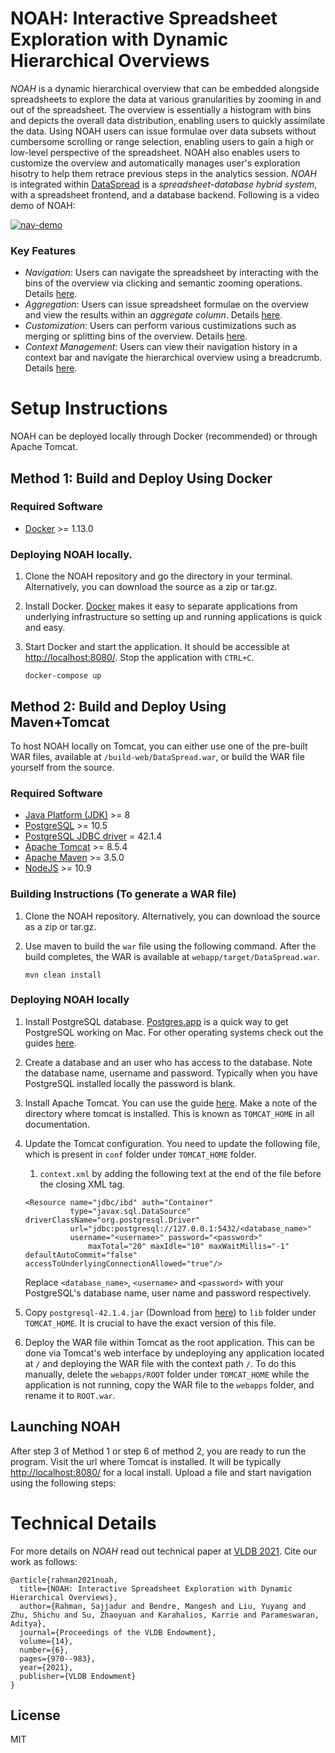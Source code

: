 # NOAH: Interactive Spreadsheet Exploration with Dynamic Hierarchical Overviews

_NOAH_ is a dynamic hierarchical overview that can be embedded alongside spreadsheets to explore the data at various granularities by zooming in and out of the spreadsheet. The overview is essentially a histogram with bins and depicts the overall data distribution, enabling users to quickly assimilate the data. Using NOAH users can issue formulae over data subsets without cumbersome scrolling or range selection, enabling users to gain a high or low-level perspective of the spreadsheet. NOAH also enables users to customize the overview and automatically manages user's exploration hisotry to help them retrace previous steps in the analytics session. _NOAH_ is integrated within [DataSpread][dataspread-github] is a _spreadsheet-database hybrid system_, with a spreadsheet frontend, and a database backend. Following is a video demo of NOAH:

[![nav-demo](https://user-images.githubusercontent.com/8811607/109452683-2d65bf00-7a05-11eb-81a4-14caf5a480e0.png)](https://www.youtube.com/watch?v=iZsboe3x680 "Navigation Demo")


### Key Features

* _Navigation_: Users can navigate the spreadsheet by interacting with the bins of the overview via clicking and semantic zooming operations. Details [here](navigation.md).
* _Aggregation_: Users can issue spreadsheet formulae on the overview and view the results within an _aggregate column_. Details [here](aggregation.md).
* _Customization_: Users can perform various custimizations such as merging or splitting bins of the overview. Details [here](customization.md).
* _Context Management_: Users can view their navigation history in a context bar and navigate the hierarchical overview using a breadcrumb. Details [here](context.md).


# Setup Instructions

NOAH can be deployed locally through Docker (recommended) or through Apache Tomcat. 

## Method 1: Build and Deploy Using Docker

### Required Software

* [Docker][docker] >= 1.13.0

### Deploying NOAH locally.

1. Clone the NOAH repository and go the directory in your terminal. Alternatively, you can download the source as a zip or tar.gz. 

2. Install Docker. [Docker][docker] makes it easy to separate applications from underlying infrastructure so setting up and running applications is quick and easy.

3. Start Docker and start the application. It should be accessible at [http://localhost:8080/][install_loc]. Stop the application with `CTRL+C`.
	```
	docker-compose up
	```

## Method 2: Build and Deploy Using Maven+Tomcat

To host NOAH locally on Tomcat, you can either use one of the pre-built WAR files, available at `/build-web/DataSpread.war`, or build the WAR file yourself from the source.

### Required Software

* [Java Platform (JDK)][java] >= 8
* [PostgreSQL][postgres] >= 10.5
* [PostgreSQL JDBC driver][jdbc] = 42.1.4
* [Apache Tomcat][tomcat] >= 8.5.4
* [Apache Maven][maven] >= 3.5.0
* [NodeJS][node] >= 10.9

### Building Instructions (To generate a WAR file)

1. Clone the NOAH repository. Alternatively, you can download the source as a zip or tar.gz. 

2. Use maven to build the `war` file using the following command.  After the build completes, the WAR is available at `webapp/target/DataSpread.war`. 

	```
	mvn clean install
	```

### Deploying NOAH locally 

1. Install PostgreSQL database. [Postgres.app][Postgres.app] is a quick way to get PostgreSQL working on Mac. For other operating systems check out the guides [here][postgre_install].  

2. Create a database and an user who has access to the database.  Note the database name, username and password. Typically when you have PostgreSQL installed locally the password is blank.  

3. Install Apache Tomcat. You can use the guide [here][tomcat_install]. Make a note of the directory where tomcat is installed. This is known as `TOMCAT_HOME` in all documentation. 

4. Update the Tomcat configuration. You need to update the following file, which is present in `conf` folder under `TOMCAT_HOME` folder.  

    1. `context.xml` by adding the following text at the end of the file before the closing XML tag.   

	```
	<Resource name="jdbc/ibd" auth="Container"
	          type="javax.sql.DataSource" driverClassName="org.postgresql.Driver"
	          url="jdbc:postgresql://127.0.0.1:5432/<database_name>"
	          username="<username>" password="<password>"
                  maxTotal="20" maxIdle="10" maxWaitMillis="-1" defaultAutoCommit="false" accessToUnderlyingConnectionAllowed="true"/>
	```

	Replace `<database_name>`, `<username>` and `<password>` with your PostgreSQL's database name, user name and password respectively.

5. Copy `postgresql-42.1.4.jar` (Download from [here][jdbc]) to `lib` folder under `TOMCAT_HOME`.  It is crucial to have the exact version of this file. 
 
6. Deploy the WAR file within Tomcat as the root application. This can be done via Tomcat's web interface by undeploying any application located at `/` and deploying the WAR file with the context path `/`. To do this manually, delete the `webapps/ROOT` folder under `TOMCAT_HOME` while the application is not running, copy the WAR file to the `webapps` folder, and rename it to `ROOT.war`. 

## Launching NOAH 
After step 3 of Method 1 or step 6 of method 2, you are ready to run the program. Visit the url where Tomcat is installed. It will be typically [http://localhost:8080/][install_loc] for a local install. Upload a file and start navigation using the following steps:

# Technical Details
For more details on _NOAH_ read out technical paper at [VLDB 2021][paper]. Cite our work as follows: 
```
@article{rahman2021noah,
  title={NOAH: Interactive Spreadsheet Exploration with Dynamic Hierarchical Overviews},
  author={Rahman, Sajjadur and Bendre, Mangesh and Liu, Yuyang and Zhu, Shichu and Su, Zhaoyuan and Karahalios, Karrie and Parameswaran, Aditya},
  journal={Proceedings of the VLDB Endowment},
  volume={14},
  number={6},
  pages={970--983},
  year={2021},
  publisher={VLDB Endowment}
}
```


License
----
MIT

[install_loc]: http://localhost:8080/
[tomcat_install]: https://www.ntu.edu.sg/home/ehchua/programming/howto/Tomcat_HowTo.html
[postgre_install]: https://wiki.postgresql.org/wiki/Detailed_installation_guides
[Postgres.app]: http://postgresapp.com
[jdbc]: https://repo1.maven.org/maven2/org/postgresql/postgresql/42.1.4/postgresql-42.1.4.jar
[ant]: https://ant.apache.org/bindownload.cgi
[tomcat]: http://tomcat.apache.org/download-80.cgi
[java]: http://www.oracle.com/technetwork/java/javase/downloads/index-jsp-138363.html
[postgres]:https://www.postgresql.org/download/
[siteinfo]: http://kite.cs.illinois.edu:8080
[zksite]: https://www.zkoss.org/product/zkspreadsheet
[postgressite]: https://www.postgresql.org/
[dataspread-github]: http://dataspread.github.io
[dataspread-site]: http://data-people.cs.illinois.edu/dataspread.pdf
[maven]: https://maven.apache.org/install.html
[node]: https://nodejs.org/en/download/current/
[docker]: https://www.docker.com/products/docker-desktop
[wiki]: https://github.com/dataspread/dataspread-web/wiki
[issues]: https://github.com/dataspread/dataspread-web/issues
[developer_setup]: https://github.com/dataspread/dataspread-web/wiki/Setting-up-Developer-Environment
[paper]: http://www.vldb.org/pvldb/vol14/p970-rahman.pdf
